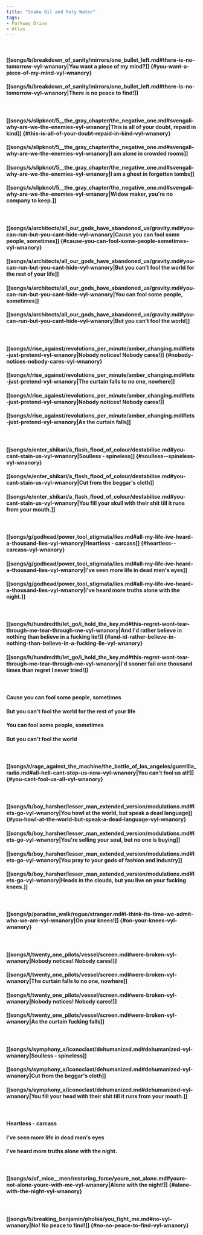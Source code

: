 ```yaml
---
title: "Snake Oil and Holy Water"
tags:
- Parkway Drive
- Atlas
---
```

&nbsp;
#### [[songs/b/breakdown_of_sanity/mirrors/one_bullet_left.md#there-is-no-tomorrow-vyl-wnanory|You want a piece of my mind?]] {#you-want-a-piece-of-my-mind-vyl-wnanory}
#### [[songs/b/breakdown_of_sanity/mirrors/one_bullet_left.md#there-is-no-tomorrow-vyl-wnanory|There is no peace to find!]]
&nbsp;
#### [[songs/s/slipknot/5__the_gray_chapter/the_negative_one.md#svengali-why-are-we-the-enemies-vyl-wnanory|This is all of your doubt, repaid in kind]] {#this-is-all-of-your-doubt-repaid-in-kind-vyl-wnanory}
#### [[songs/s/slipknot/5__the_gray_chapter/the_negative_one.md#svengali-why-are-we-the-enemies-vyl-wnanory|I am alone in crowded rooms]]
#### [[songs/s/slipknot/5__the_gray_chapter/the_negative_one.md#svengali-why-are-we-the-enemies-vyl-wnanory|I am a ghost in forgotten tombs]]
#### [[songs/s/slipknot/5__the_gray_chapter/the_negative_one.md#svengali-why-are-we-the-enemies-vyl-wnanory|Widow maker, you're no company to keep.]]
&nbsp;
#### [[songs/a/architects/all_our_gods_have_abandoned_us/gravity.md#you-can-run-but-you-cant-hide-vyl-wnanory|Cause you can fool some people, sometimes]] {#cause-you-can-fool-some-people-sometimes-vyl-wnanory}
#### [[songs/a/architects/all_our_gods_have_abandoned_us/gravity.md#you-can-run-but-you-cant-hide-vyl-wnanory|But you can't fool the world for the rest of your life]]
#### [[songs/a/architects/all_our_gods_have_abandoned_us/gravity.md#you-can-run-but-you-cant-hide-vyl-wnanory|You can fool some people, sometimes]]
#### [[songs/a/architects/all_our_gods_have_abandoned_us/gravity.md#you-can-run-but-you-cant-hide-vyl-wnanory|But you can't fool the world]]
&nbsp;
#### [[songs/r/rise_against/revolutions_per_minute/amber_changing.md#lets-just-pretend-vyl-wnanory|Nobody notices! Nobody cares!]] {#nobody-notices-nobody-cares-vyl-wnanory}
#### [[songs/r/rise_against/revolutions_per_minute/amber_changing.md#lets-just-pretend-vyl-wnanory|The curtain falls to no one, nowhere]]
#### [[songs/r/rise_against/revolutions_per_minute/amber_changing.md#lets-just-pretend-vyl-wnanory|Nobody notices! Nobody cares!]]
#### [[songs/r/rise_against/revolutions_per_minute/amber_changing.md#lets-just-pretend-vyl-wnanory|As the curtain falls]]
&nbsp;
#### [[songs/e/enter_shikari/a_flash_flood_of_colour/destabilise.md#you-cant-stain-us-vyl-wnanory|Soulless - spineless]] {#soulless--spineless-vyl-wnanory}
#### [[songs/e/enter_shikari/a_flash_flood_of_colour/destabilise.md#you-cant-stain-us-vyl-wnanory|Cut from the beggar's cloth]]
#### [[songs/e/enter_shikari/a_flash_flood_of_colour/destabilise.md#you-cant-stain-us-vyl-wnanory|You fill your skull with their shit till it runs from your mouth.]]
&nbsp;
#### [[songs/g/godhead/power_tool_stigmata/lies.md#all-my-life-ive-heard-a-thousand-lies-vyl-wnanory|Heartless - carcass]] {#heartless--carcass-vyl-wnanory}
#### [[songs/g/godhead/power_tool_stigmata/lies.md#all-my-life-ive-heard-a-thousand-lies-vyl-wnanory|I've seen more life in dead men's eyes]]
#### [[songs/g/godhead/power_tool_stigmata/lies.md#all-my-life-ive-heard-a-thousand-lies-vyl-wnanory|I've heard more truths alone with the night.]]
&nbsp;
#### [[songs/h/hundredth/let_go/i_hold_the_key.md#this-regret-wont-tear-through-me-tear-through-me-vyl-wnanory|And I'd rather believe in nothing than believe in a fucking lie!]] {#and-id-rather-believe-in-nothing-than-believe-in-a-fucking-lie-vyl-wnanory}
#### [[songs/h/hundredth/let_go/i_hold_the_key.md#this-regret-wont-tear-through-me-tear-through-me-vyl-wnanory|I'd sooner fail one thousand times than regret I never tried!]]
&nbsp;
#### Cause you can fool some people, sometimes
#### But you can't fool the world for the rest of your life
#### You can fool some people, sometimes
#### But you can't fool the world
&nbsp;
#### [[songs/r/rage_against_the_machine/the_battle_of_los_angeles/guerrilla_radio.md#all-hell-cant-stop-us-now-vyl-wnanory|You can't fool us all!]] {#you-cant-fool-us-all-vyl-wnanory}
&nbsp;
#### [[songs/b/boy_harsher/lesser_man_extended_version/modulations.md#lets-go-vyl-wnanory|You howl at the world, but speak a dead language]] {#you-howl-at-the-world-but-speak-a-dead-language-vyl-wnanory}
#### [[songs/b/boy_harsher/lesser_man_extended_version/modulations.md#lets-go-vyl-wnanory|You're selling your soul, but no one is buying]]
#### [[songs/b/boy_harsher/lesser_man_extended_version/modulations.md#lets-go-vyl-wnanory|You pray to your gods of fashion and industry]]
#### [[songs/b/boy_harsher/lesser_man_extended_version/modulations.md#lets-go-vyl-wnanory|Heads in the clouds, but you live on your fucking knees.]]
&nbsp;
#### [[songs/p/paradise_walk/rogue/stranger.md#i-think-its-time-we-admit-who-we-are-vyl-wnanory|On your knees!]] {#on-your-knees-vyl-wnanory}
&nbsp;
#### [[songs/t/twenty_one_pilots/vessel/screen.md#were-broken-vyl-wnanory|Nobody notices! Nobody cares!]]
#### [[songs/t/twenty_one_pilots/vessel/screen.md#were-broken-vyl-wnanory|The curtain falls to no one, nowhere]]
#### [[songs/t/twenty_one_pilots/vessel/screen.md#were-broken-vyl-wnanory|Nobody notices! Nobody cares!]]
#### [[songs/t/twenty_one_pilots/vessel/screen.md#were-broken-vyl-wnanory|As the curtain fucking falls]]
&nbsp;
#### [[songs/s/symphony_x/iconoclast/dehumanized.md#dehumanized-vyl-wnanory|Soulless - spineless]]
#### [[songs/s/symphony_x/iconoclast/dehumanized.md#dehumanized-vyl-wnanory|Cut from the beggar's cloth]]
#### [[songs/s/symphony_x/iconoclast/dehumanized.md#dehumanized-vyl-wnanory|You fill your head with their shit till it runs from your mouth.]]
&nbsp;
#### Heartless - carcass
#### I've seen more life in dead men's eyes
#### I've heard more truths alone with the night.
&nbsp;
#### [[songs/o/of_mice__men/restoring_force/youre_not_alone.md#youre-not-alone-youre-with-me-vyl-wnanory|Alone with the night!]] {#alone-with-the-night-vyl-wnanory}
&nbsp;
#### [[songs/b/breaking_benjamin/phobia/you_fight_me.md#no-vyl-wnanory|No! No peace to find!]] {#no-no-peace-to-find-vyl-wnanory}
